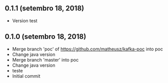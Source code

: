 ## 0.1.1 (setembro 18, 2018)
  - Version test

## 0.1.0 (setembro 18, 2018)
  - Merge branch 'poc' of https://github.com/matheusz/kafka-poc into poc
  - Change java version
  - Merge branch 'master' into poc
  - Change java version
  - teste
  - Initial commit

